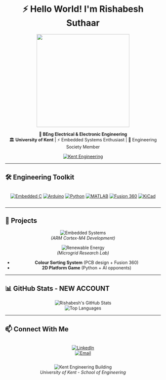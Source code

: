 <div align="center">
  
# ⚡ Hello World! I'm Rishabesh Suthaar  

<img src="https://media4.giphy.com/media/v1.Y2lkPTc5MGI3NjExbW91ODhqbHJvMzZjYWhkNXJvMWpsaGhydjA4Mjl3N25jOHlleHp3YiZlcD12MV9pbnRlcm5hbF9naWZfYnlfaWQmY3Q9Zw/ToMjGpyHdJiioVfdtK0/giphy.gif" width="300">  

**🔌 BEng Electrical & Electronic Engineering**  
🏛️ **University of Kent** | ⚡ Embedded Systems Enthusiast | 🤖 Engineering Society Member  

[![Kent Engineering](https://img.shields.io/badge/University_of_Kent-00205B?style=for-the-flat&logo=university&logoColor=white)](https://www.kent.ac.uk/engineering)  

</div>

---

## **🛠️ Engineering Toolkit**  

<div align="center" style="display: flex; flex-wrap: wrap; gap: 10px; justify-content: center;">

[![Embedded C](https://img.shields.io/badge/Embedded_C-A8B9CC?style=for-the-badge&logo=c&logoColor=black)](https://github.com/topics/embedded-c)
[![Arduino](https://img.shields.io/badge/Arduino-00979D?style=for-the-badge&logo=arduino&logoColor=white)](https://github.com/topics/arduino)
[![Python](https://img.shields.io/badge/Python-3776AB?style=for-the-badge&logo=python&logoColor=white)](https://github.com/topics/python)
[![MATLAB](https://img.shields.io/badge/MATLAB-0076A8?style=for-the-badge&logo=mathworks&logoColor=white)](https://github.com/topics/matlab)
[![Fusion 360](https://img.shields.io/badge/Fusion_360-0696D7?style=for-the-badge&logo=autodesk&logoColor=white)](https://github.com/topics/fusion360)
[![KiCad](https://img.shields.io/badge/KiCad-314CB0?style=for-the-badge&logo=kicad&logoColor=white)](https://github.com/topics/kicad)  

</div>

---

## **🔬 Projects**  

<div align="center">
  
![Embedded Systems](https://media.giphy.com/media/VbnUQpnihPSIgIXuZv/giphy.gif)  
*(ARM Cortex-M4 Development)*  

![Renewable Energy](https://media.giphy.com/media/ZdFjZfTpzPtUY/giphy.gif)  
*(Microgrid Research Lab)*  

- **Colour Sorting System** (PCB design + Fusion 360)  
- **2D Platform Game** (Python + AI opponents)  

</div>

---

## **📊 GitHub Stats - NEW ACCOUNT**  

<div align="center">
  
![Rishabesh's GitHub Stats](https://github-readme-stats.vercel.app/api?username=rishabesh&show_icons=true&theme=dark&hide_border=true&bg_color=00205B&title_color=00FFFF&icon_color=00FFFF&text_color=FFFFFF)  
![Top Languages](https://github-readme-stats.vercel.app/api/top-langs/?username=rishabesh&layout=compact&theme=dark&hide_border=true&bg_color=00205B&title_color=00FFFF&text_color=FFFFFF)  

</div>

---

## **📫 Connect With Me**  

<div align="center" style="display: flex; flex-wrap: wrap; gap: 10px; justify-content: center;">

[![LinkedIn](https://img.shields.io/badge/LinkedIn-Connect_Professionally-0077B5?style=for-the-badge&logo=linkedin&logoColor=white)](https://linkedin.com/in/rishabesh)  
[![Email](https://img.shields.io/badge/Email-rishabesh@kent.ac.uk-D14836?style=for-the-badge&logo=gmail&logoColor=white)](mailto:rishabesh@kent.ac.uk)    

</div>

<div align="center">
  
![Kent Engineering Building](https://media.giphy.com/media/3o7TKR1AtmQxMZtq9a/giphy.gif)  
*University of Kent - School of Engineering*  

</div>
